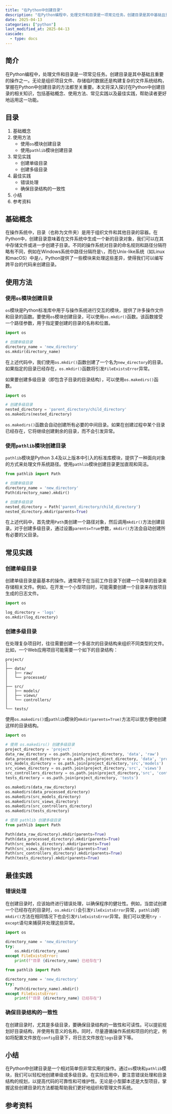 ```yaml
---
title: "在Python中创建目录"
description: "在Python编程中，处理文件和目录是一项常见任务。创建目录是其中基础且重要的操作之一。无论是组织项目文件、存储临时数据还是构建复杂的文件系统结构，掌握在Python中创建目录的方法都至关重要。本文将深入探讨在Python中创建目录的相关知识，包括基础概念、使用方法、常见实践以及最佳实践，帮助读者更好地运用这一功能。"
date: 2025-04-13
categories: ["python"]
last_modified_at: 2025-04-13
cascade:
  - type: docs
---
```


<!-- more -->

## 简介
在Python编程中，处理文件和目录是一项常见任务。创建目录是其中基础且重要的操作之一。无论是组织项目文件、存储临时数据还是构建复杂的文件系统结构，掌握在Python中创建目录的方法都至关重要。本文将深入探讨在Python中创建目录的相关知识，包括基础概念、使用方法、常见实践以及最佳实践，帮助读者更好地运用这一功能。

## 目录
1. 基础概念
2. 使用方法
    - 使用`os`模块创建目录
    - 使用`pathlib`模块创建目录
3. 常见实践
    - 创建单级目录
    - 创建多级目录
4. 最佳实践
    - 错误处理
    - 确保目录结构的一致性
5. 小结
6. 参考资料

## 基础概念
在操作系统中，目录（也称为文件夹）是用于组织文件和其他目录的容器。在Python中，创建目录意味着在文件系统中生成一个新的目录对象，我们可以在其中存储文件或进一步创建子目录。不同的操作系统对目录的命名规则和路径分隔符略有不同，例如在Windows系统中路径分隔符是`\`，而在Unix-like系统（如Linux和macOS）中是`/`。Python提供了一些模块来处理这些差异，使得我们可以编写跨平台的代码来创建目录。

## 使用方法

### 使用`os`模块创建目录
`os`模块是Python标准库中用于与操作系统进行交互的模块，提供了许多操作文件和目录的函数。要使用`os`模块创建目录，可以使用`os.mkdir()`函数。该函数接受一个路径参数，用于指定要创建的目录的名称和位置。

```python
import os

# 创建单级目录
directory_name = 'new_directory'
os.mkdir(directory_name)
```

在上述代码中，我们使用`os.mkdir()`函数创建了一个名为`new_directory`的目录。如果指定的目录已经存在，`os.mkdir()`函数将引发`FileExistsError`异常。

如果要创建多级目录（即包含子目录的目录结构），可以使用`os.makedirs()`函数。

```python
import os

# 创建多级目录
nested_directory = 'parent_directory/child_directory'
os.makedirs(nested_directory)
```

`os.makedirs()`函数会自动创建所有必要的中间目录。如果在创建过程中某个目录已经存在，它将继续创建剩余的目录，而不会引发异常。

### 使用`pathlib`模块创建目录
`pathlib`模块是Python 3.4及以上版本中引入的标准库模块，提供了一种面向对象的方式来处理文件系统路径。使用`pathlib`模块创建目录更加直观和简洁。

```python
from pathlib import Path

# 创建单级目录
directory_name = 'new_directory'
Path(directory_name).mkdir()

# 创建多级目录
nested_directory = Path('parent_directory/child_directory')
nested_directory.mkdir(parents=True)
```

在上述代码中，首先使用`Path`类创建一个路径对象，然后调用`mkdir()`方法创建目录。对于创建多级目录，通过设置`parents=True`参数，`mkdir()`方法会自动创建所有必要的父目录。

## 常见实践

### 创建单级目录
创建单级目录是最基本的操作。通常用于在当前工作目录下创建一个简单的目录来存储相关文件。例如，在开发一个小型项目时，可能需要创建一个目录来存放项目生成的日志文件。

```python
import os

log_directory = 'logs'
os.mkdir(log_directory)
```

### 创建多级目录
在处理复杂项目时，往往需要创建一个多层次的目录结构来组织不同类型的文件。比如，一个Web应用项目可能需要一个如下的目录结构：

```
project/
│
├── data/
│   ├── raw/
│   └── processed/
│
├── src/
│   ├── models/
│   ├── views/
│   └── controllers/
│
└── tests/
```

使用`os.makedirs()`或`pathlib`模块的`mkdir(parents=True)`方法可以很方便地创建这样的目录结构。

```python
import os

# 使用 os.makedirs() 创建多级目录
project_directory = 'project'
data_raw_directory = os.path.join(project_directory, 'data', 'raw')
data_processed_directory = os.path.join(project_directory, 'data', 'processed')
src_models_directory = os.path.join(project_directory,'src','models')
src_views_directory = os.path.join(project_directory,'src', 'views')
src_controllers_directory = os.path.join(project_directory,'src', 'controllers')
tests_directory = os.path.join(project_directory, 'tests')

os.makedirs(data_raw_directory)
os.makedirs(data_processed_directory)
os.makedirs(src_models_directory)
os.makedirs(src_views_directory)
os.makedirs(src_controllers_directory)
os.makedirs(tests_directory)

# 使用 pathlib 创建多级目录
from pathlib import Path

Path(data_raw_directory).mkdir(parents=True)
Path(data_processed_directory).mkdir(parents=True)
Path(src_models_directory).mkdir(parents=True)
Path(src_views_directory).mkdir(parents=True)
Path(src_controllers_directory).mkdir(parents=True)
Path(tests_directory).mkdir(parents=True)
```

## 最佳实践

### 错误处理
在创建目录时，应该始终进行错误处理，以确保程序的健壮性。例如，当尝试创建一个已经存在的目录时，`os.mkdir()`会引发`FileExistsError`异常，`pathlib`的`mkdir()`方法在相同情况下也会引发`FileExistsError`异常。我们可以使用`try - except`语句来捕获并处理这些异常。

```python
import os

directory_name = 'new_directory'
try:
    os.mkdir(directory_name)
except FileExistsError:
    print(f"目录 {directory_name} 已经存在")

from pathlib import Path

directory_name = 'new_directory'
try:
    Path(directory_name).mkdir()
except FileExistsError:
    print(f"目录 {directory_name} 已经存在")
```

### 确保目录结构的一致性
在创建目录时，尤其是多级目录，要确保目录结构的一致性和可读性。可以提前规划好目录结构，并使用有意义的名称。同时，尽量遵循操作系统和项目的约定，例如将配置文件放在`config`目录下，将日志文件放在`logs`目录下等。

## 小结
在Python中创建目录是一个相对简单但非常实用的操作。通过`os`模块和`pathlib`模块，我们可以轻松地创建单级或多级目录。在实际应用中，要注意错误处理和目录结构的规划，以提高代码的可靠性和可维护性。无论是小型脚本还是大型项目，掌握这些创建目录的方法都能帮助我们更好地组织和管理文件系统。

## 参考资料